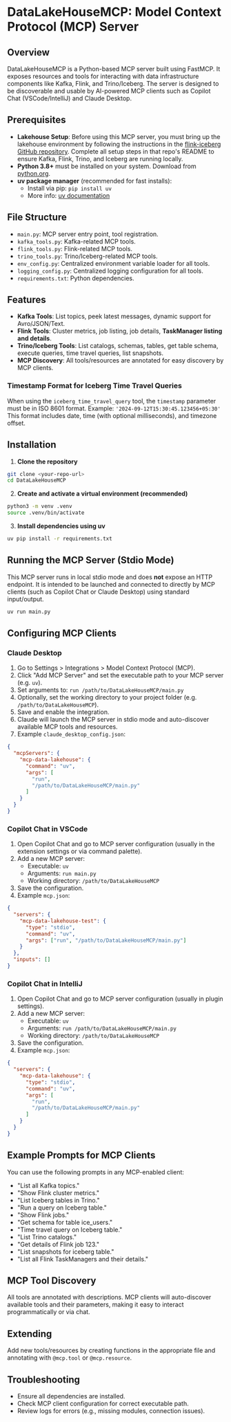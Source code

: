 # DataLakeHouseMCP: Model Context Protocol (MCP) Server

## Overview

DataLakeHouseMCP is a Python-based MCP server built using FastMCP. It exposes resources and tools for interacting with data infrastructure components like Kafka, Flink, and Trino/Iceberg. The server is designed to be discoverable and usable by AI-powered MCP clients such as Copilot Chat (VSCode/IntelliJ) and Claude Desktop.

## Prerequisites

- **Lakehouse Setup**: Before using this MCP server, you must bring up the lakehouse environment by following the instructions in the [flink-iceberg GitHub repository](https://github.com/zabi82/flink-iceberg). Complete all setup steps in that repo's README to ensure Kafka, Flink, Trino, and Iceberg are running locally.
- **Python 3.8+** must be installed on your system. Download from [python.org](https://www.python.org/downloads/).
- **uv package manager** (recommended for fast installs):
  - Install via pip: `pip install uv`
  - More info: [uv documentation](https://github.com/astral-sh/uv)

## File Structure

- `main.py`: MCP server entry point, tool registration.
- `kafka_tools.py`: Kafka-related MCP tools.
- `flink_tools.py`: Flink-related MCP tools.
- `trino_tools.py`: Trino/Iceberg-related MCP tools.
- `env_config.py`: Centralized environment variable loader for all tools.
- `logging_config.py`: Centralized logging configuration for all tools.
- `requirements.txt`: Python dependencies.

## Features

- **Kafka Tools**: List topics, peek latest messages, dynamic support for Avro/JSON/Text.
- **Flink Tools**: Cluster metrics, job listing, job details, **TaskManager listing and details**.
- **Trino/Iceberg Tools**: List catalogs, schemas, tables, get table schema, execute queries, time travel queries, list snapshots.
- **MCP Discovery**: All tools/resources are annotated for easy discovery by MCP clients.

### Timestamp Format for Iceberg Time Travel Queries
When using the `iceberg_time_travel_query` tool, the `timestamp` parameter must be in ISO 8601 format.
Example: `'2024-09-12T15:30:45.123456+05:30'`
This format includes date, time (with optional milliseconds), and timezone offset.

## Installation

1. **Clone the repository**

```bash
git clone <your-repo-url>
cd DataLakeHouseMCP
```

2. **Create and activate a virtual environment (recommended)**

```bash
python3 -m venv .venv
source .venv/bin/activate
```

3. **Install dependencies using uv**

```bash
uv pip install -r requirements.txt
```

## Running the MCP Server (Stdio Mode)

This MCP server runs in local stdio mode and does **not** expose an HTTP endpoint. It is intended to be launched and connected to directly by MCP clients (such as Copilot Chat or Claude Desktop) using standard input/output.

```bash
uv run main.py
```

## Configuring MCP Clients

### Claude Desktop

1. Go to Settings > Integrations > Model Context Protocol (MCP).
2. Click "Add MCP Server" and set the executable path to your MCP server (e.g. `uv`).
3. Set arguments to: `run /path/to/DataLakeHouseMCP/main.py`
4. Optionally, set the working directory to your project folder (e.g. `/path/to/DataLakeHouseMCP`).
5. Save and enable the integration.
6. Claude will launch the MCP server in stdio mode and auto-discover available MCP tools and resources.
7. Example `claude_desktop_config.json`:
```json
{
  "mcpServers": {
    "mcp-data-lakehouse": {
      "command": "uv",
      "args": [
        "run",
        "/path/to/DataLakeHouseMCP/main.py"
      ]
    }
  }
}
```

### Copilot Chat in VSCode

1. Open Copilot Chat and go to MCP server configuration (usually in the extension settings or via command palette).
2. Add a new MCP server:
   - Executable: `uv`
   - Arguments: `run main.py`
   - Working directory: `/path/to/DataLakeHouseMCP`
3. Save the configuration.
4. Example `mcp.json`:
```json
{
  "servers": {
    "mcp-data-lakehouse-test": {
      "type": "stdio",
      "command": "uv",
      "args": ["run", "/path/to/DataLakeHouseMCP/main.py"]
    }
  },
  "inputs": []
}
```

### Copilot Chat in IntelliJ

1. Open Copilot Chat and go to MCP server configuration (usually in plugin settings).
2. Add a new MCP server:
   - Executable: `uv`
   - Arguments: `run /path/to/DataLakeHouseMCP/main.py`
   - Working directory: `/path/to/DataLakeHouseMCP`
3. Save the configuration.
4. Example `mcp.json`:
```json
{
  "servers": {
    "mcp-data-lakehouse": {
      "type": "stdio",
      "command": "uv",
      "args": [
        "run",
        "/path/to/DataLakeHouseMCP/main.py"
      ]
    }
  }
}
```

## Example Prompts for MCP Clients

You can use the following prompts in any MCP-enabled client:
- "List all Kafka topics."
- "Show Flink cluster metrics."
- "List Iceberg tables in Trino."
- "Run a query on Iceberg table."
- "Show Flink jobs."
- "Get schema for table ice_users."
- "Time travel query on Iceberg table."
- "List Trino catalogs."
- "Get details of Flink job 123."
- "List snapshots for iceberg table."
- "List all Flink TaskManagers and their details."

## MCP Tool Discovery

All tools are annotated with descriptions. MCP clients will auto-discover available tools and their parameters, making it easy to interact programmatically or via chat.

## Extending

Add new tools/resources by creating functions in the appropriate file and annotating with `@mcp.tool` or `@mcp.resource`.

## Troubleshooting

- Ensure all dependencies are installed.
- Check MCP client configuration for correct executable path.
- Review logs for errors (e.g., missing modules, connection issues).
